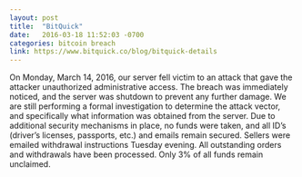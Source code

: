 ```yaml
---
layout: post
title:  "BitQuick"
date:   2016-03-18 11:52:03 -0700
categories: bitcoin breach
link: https://www.bitquick.co/blog/bitquick-details
---
```

On Monday, March 14, 2016, our server fell victim to an attack that gave the attacker unauthorized administrative access. The breach was immediately noticed, and the server was shutdown to prevent any further damage. We are still performing a formal investigation to determine the attack vector, and specifically what information was obtained from the server. Due to additional security mechanisms in place, no funds were taken, and all ID’s (driver’s licenses, passports, etc.) and emails remain secured. Sellers were emailed withdrawal instructions Tuesday evening. All outstanding orders and withdrawals have been processed. Only 3% of all funds remain unclaimed.
